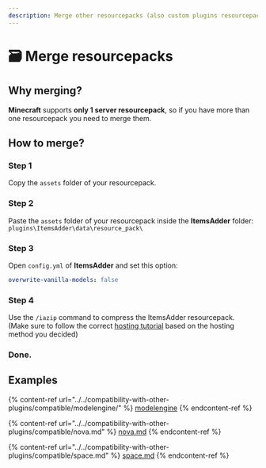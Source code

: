 ```yaml
---
description: Merge other resourcepacks (also custom plugins resourcepacks)
---
```


# 🗃 Merge resourcepacks

## Why merging?

**Minecraft** supports **only 1 server resourcepack**, so if you have more than one resourcepack you need to merge them.

## How to merge?

### Step 1

Copy the `assets` folder of your resourcepack.

### Step 2

Paste the `assets` folder of your resourcepack inside the **ItemsAdder** folder: `plugins\ItemsAdder\data\resource_pack\`

### Step 3

Open `config.yml` of **ItemsAdder** and set this option:

```yaml
overwrite-vanilla-models: false
```

### Step 4

Use the `/iazip` command to compress the ItemsAdder resourcepack.\
(Make sure to follow the correct [hosting tutorial](../resourcepack-hosting/) based on the hosting method you decided)

### Done.

## Examples

{% content-ref url="../../compatibility-with-other-plugins/compatible/modelengine/" %}
[modelengine](../../compatibility-with-other-plugins/compatible/modelengine/)
{% endcontent-ref %}

{% content-ref url="../../compatibility-with-other-plugins/compatible/nova.md" %}
[nova.md](../../compatibility-with-other-plugins/compatible/nova.md)
{% endcontent-ref %}

{% content-ref url="../../compatibility-with-other-plugins/compatible/space.md" %}
[space.md](../../compatibility-with-other-plugins/compatible/space.md)
{% endcontent-ref %}
